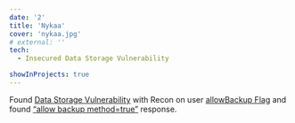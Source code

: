 ```yaml
---
date: '2'
title: 'Nykaa'
cover: 'nykaa.jpg'
# external: ''
tech:
  - Insecured Data Storage Vulnerability

showInProjects: true
---
```


Found [Data Storage Vulnerability]() with Recon on user [allowBackup Flag]() and found [“allow backup method=true”]() response.